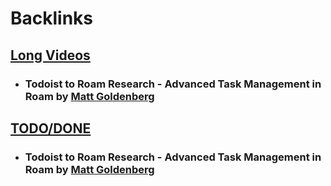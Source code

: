 
# Backlinks
## [Long Videos](<Long Videos.md>)
- ### Todoist to Roam Research - Advanced Task Management in Roam by [Matt Goldenberg](<Matt Goldenberg.md>)

## [TODO/DONE](<TODO/DONE.md>)
- ### Todoist to Roam Research - Advanced Task Management in Roam by [Matt Goldenberg](<Matt Goldenberg.md>)

